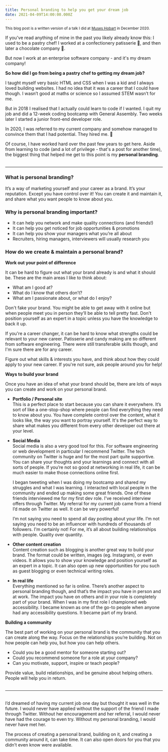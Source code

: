 ```yaml
---
title: Personal branding to help you get your dream job
date: 2021-04-09T14:00:00.000Z
---
```


<sup>This blog post is a written version of a talk I did at [Muses Hobart](https://musescodejs.org/hobart.html) in December 2020.</sup>

If you've read anything of mine in the past you likely already know this: I used to be a pastry chef! I worked at a confectionery patisserie 🍬, and then later a chocolate company 🍫.

But now I work at an enterprise software company - and it's my dream company!

**So how did I go from being a pastry chef to getting my dream job?**

I taught myself very basic HTML and CSS when I was a kid and I always loved building websites. I had no idea that it was a career that I could have though. I wasn’t good at maths or science so I assumed STEM wasn’t for me.

But in 2018 I realised that I actually could learn to code if I wanted. I quit my job and did a 12-week coding bootcamp with General Assembly. Two weeks later I started a junior front-end developer role.

In 2020, I was referred to my current company and somehow managed to convince them that I had potential. They hired me. 🎉

Of course, I have worked hard over the past few years to get here. Aside from learning to code (and a lot of privilege - that's a post for another time), the biggest thing that helped me get to this point is my **personal branding**.<br><br>

---

### What is personal branding?

It’s a way of marketing yourself and your career as a brand. It’s your reputation. Except you have control over it! You can create it and maintain it, and share what you want people to know about you.

### Why is personal branding important?

- It can help you network and make quality connections (and friends!)
- It can help you get noticed for job opportunities & promotions
- It can help you show your managers what you’re all about
- Recruiters, hiring managers, interviewers will usually research you

### How do we create & maintain a personal brand?

**Work out your point of difference**

It can be hard to figure out what your brand already is and what it should be. These are the main areas I like to think about:

- What am I good at?
- What do I know that others don’t?
- What am I passionate about, or what do I enjoy?

Don't fake your brand. You might be able to get away with it online but when people meet you in person they’ll be able to tell pretty fast. Don't position yourself as an expert in a topic unless you have the knowledge to back it up.

If you're a career changer, it can be hard to know what strengths could be relevant to your new career. Patisserie and candy making are so different from software engineering. There were still transferable skills though, and I'm sure there are for any career.

Figure out what skills & interests you have, and think about how they could apply to your new career. If you're not sure, ask people around you for help!

**Ways to build your brand**

Once you have an idea of what your brand should be, there are lots of ways you can create and work on your personal brand.

- **Portfolio / Personal site**<br>
  This is a perfect place to start because you can share it everywhere. It’s sort of like a one-stop-shop where people can find everything they need to know about you. You have complete control over the content, what it looks like, the way you want to portray yourself. It's the perfect way to share what makes you different from every other developer out there at your level.
- **Social Media**<br>
  Social media is also a very good tool for this. For software engineering or web development in particular I recommend Twitter. The tech community on Twitter is huge and for the most part quite supportive. You can share your thoughts and your learnings and connect with all sorts of people. If you’re not so good at networking in real life, it can be much easier to make those connections online first.

  I began tweeting when I was doing my bootcamp and shared my struggles and what I was learning. I interacted with local people in the community and ended up making some great friends. One of these friends interviewed me for my first dev role. I've received interview offers through Twitter. My referral for my current job came from a friend I’d made on Twitter as well. It can be very powerful!

  I’m not saying you need to spend all day posting about your life. I’m not saying you need to be an influencer with hundreds of thousands of followers. I'm certainly not! For me, it’s all about building relationships with people. Quality over quantity.

- **Other content creation**<br>
  Content creation such as blogging is another great way to build your brand. The format could be written, images (eg. Instagram), or even videos. It allows you to show your knowledge and position yourself as an expert in a topic. It can also open up new opportunities for you such as guest blogging or even technical writing roles.
- **In real life**<br>
  Everything mentioned so far is online. There’s another aspect to personal branding though, and that’s the impact you have in person and at work. The impact you have on others and in your role is completely part of your brand. When I was in my first role I championed web accessibility. I became known as one of the go-to people when anyone had any accessibility questions. It became part of my brand.

**Building a community**

The best part of working on your personal brand is the community that you can create along the way. Focus on the relationships you’re building. Not on how people can help you, but how you can help others.

- Could you be a good mentor for someone starting out?
- Could you recommend someone for a role at your company?
- Can you motivate, support, inspire or teach people?

Provide value, build relationships, and be genuine about helping others. People will help you in return.<br><br>

---

<br>I’d dreamed of having my current job one day but thought it was well in the future. I would never have applied without the support of the friend I made through Twitter. Without her encouragement and her referral, I would never have had the courage to even try. Without my personal branding, I would never have met her.

The process of creating a personal brand, building on it, and creating a community around it, can take time. It can also open doors for you that you didn’t even know were available.
